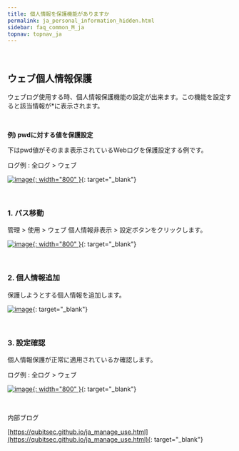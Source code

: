 ```yaml
---
title: 個人情報を保護機能がありますか
permalink: ja_personal_information_hidden.html
sidebar: faq_common_M_ja
topnav: topnav_ja
---
```


<br />

## ウェブ個人情報保護

ウェブログ使用する時、個人情報保護機能の設定が出来ます。この機能を設定すると該当情報が*に表示されます。 

<br />

**例) pwdに対する値を保護設定**

下はpwd値がそのまま表示されているWebログを保護設定する例です。

ログ例 : 全ログ > ウェブ

[![image](/docs/images/Faq/Agent/ja_06.png){: width="800" }](/docs/images/Faq/Agent/ja_06.png){: target="_blank"}

<br />

### 1. パス移動

管理 > 使用 > ウェブ 個人情報非表示 > 設定ボタンをクリックします。

[![image](/docs/images/Faq/Agent/ja_07.png){: width="800" }](/docs/images/Faq/Agent/ja_07.png){: target="_blank"}

<br />

### 2. 個人情報追加

保護しようとする個人情報を追加します。

[![image](/docs/images/Faq/Agent/ja_08.png)](/docs/images/Faq/Agent/ja_08.png){: target="_blank"}

<br />

### 3. 設定確認

個人情報保護が正常に適用されているか確認します。

ログ例 : 全ログ > ウェブ

[![image](/docs/images/Faq/Agent/ja_09.png){: width="800" }](/docs/images/Faq/Agent/ja_09.png){: target="_blank"}

<br />

内部ブログ

[https://qubitsec.github.io/ja_manage_use.html](https://qubitsec.github.io/ja_manage_use.html){: target="_blank"}
